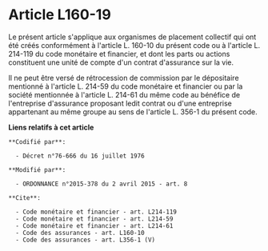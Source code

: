 # Article L160-19

Le présent article s'applique aux organismes de placement collectif qui ont été créés conformément à l'article L. 160-10 du
présent code ou à l'article L. 214-119 du code monétaire et financier, et dont les parts ou actions constituent une unité de
compte d'un contrat d'assurance sur la vie. 

Il ne peut être versé de rétrocession de commission par le dépositaire mentionné à l'article L. 214-59 du code monétaire et
financier ou par la société mentionnée à l'article L. 214-61 du même code au bénéfice de l'entreprise d'assurance proposant
ledit contrat ou d'une entreprise appartenant au même groupe au sens de l'article L. 356-1 du présent code.

**Liens relatifs à cet article**

	**Codifié par**:

	  - Décret n°76-666 du 16 juillet 1976

	**Modifié par**:

	  - ORDONNANCE n°2015-378 du 2 avril 2015 - art. 8

	**Cite**:

	  - Code monétaire et financier - art. L214-119
	  - Code monétaire et financier - art. L214-59
	  - Code monétaire et financier - art. L214-61
	  - Code des assurances - art. L160-10
	  - Code des assurances - art. L356-1 (V)
